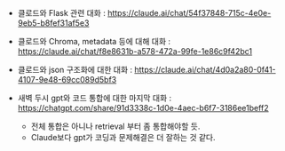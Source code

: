 - 클로드와 Flask 관련 대화 : https://claude.ai/chat/54f37848-715c-4e0e-9eb5-b8fef31af5e3
- 클로드와 Chroma, metadata 등에 대해 대화 : https://claude.ai/chat/f8e8631b-a578-472a-99fe-1e86c9f42bc1
- 클로드와 json 구조화에 대한 대화 : https://claude.ai/chat/4d0a2a80-0f41-4107-9e48-69cc089d5bf3

- 새벽 두시 gpt와 코드 통합에 대한 마지막 대화 : https://chatgpt.com/share/91d3338c-1d0e-4aec-b6f7-3186ee1beff2
    - 전체 통합은 아니나 retrieval 부터 좀 통합해야할 듯. 
    - Claude보다 gpt가 코딩과 문제해결은 더 잘하는 것 같다.

